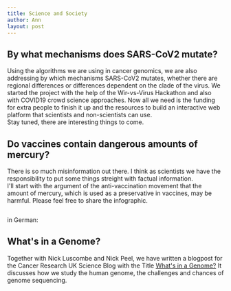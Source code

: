 ```yaml
---
title: Science and Society
author: Ann
layout: post
---
```

## By what mechanisms does SARS-CoV2 mutate?  
Using the algorithms we are using in cancer genomics, we are also addressing by which mechanisms SARS-CoV2 mutates, whether there are regional differences or differences dependent on the clade of the virus.
We started the project with the help of the Wir-vs-Virus Hackathon and also with COVID19 crowd science approaches.
Now all we need is the funding for extra people to finish it up and the resources to build an interactive web platform that scientists and non-scientists can use.   
Stay tuned, there are interesting things to come. 

## Do vaccines contain dangerous amounts of mercury?
There is so much misinformation out there. I think as scientists we have the responsibility to put some things streight with factual information.  
I'll start with the argument of the anti-vaccination movement that the amount of mercury, which is used as a preservative in vaccines, may be harmful. Please feel free to share the infographic.   

<span class="image left"><img src="{{ 'assets/images/Mercury.png' | relative_url }}" alt="" /></span>  

in German:
<span class="image left"><img src="{{ 'assets/images/Mercury_deutsch.png' | relative_url }}" alt="" /></span>  

## What's in a Genome?
Together with Nick Luscombe and Nick Peel, we have written a blogpost for the Cancer Research UK Science Blog with the Title <a href="https://scienceblog.cancerresearchuk.org/2014/05/21/whats-in-a-genome/">What's in a Genome?</a> It discusses how we study the human genome, the challenges and chances of genome sequencing. 

